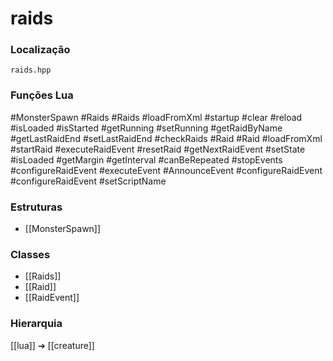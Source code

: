 # raids

### Localização
`raids.hpp`

### Funções Lua
#MonsterSpawn
#Raids
#Raids
#loadFromXml
#startup
#clear
#reload
#isLoaded
#isStarted
#getRunning
#setRunning
#getRaidByName
#getLastRaidEnd
#setLastRaidEnd
#checkRaids
#Raid
#Raid
#loadFromXml
#startRaid
#executeRaidEvent
#resetRaid
#getNextRaidEvent
#setState
#isLoaded
#getMargin
#getInterval
#canBeRepeated
#stopEvents
#configureRaidEvent
#executeEvent
#AnnounceEvent
#configureRaidEvent
#configureRaidEvent
#setScriptName

### Estruturas
- [[MonsterSpawn]]

### Classes
- [[Raids]]
- [[Raid]]
- [[RaidEvent]]

### Hierarquia
[[lua]] ➔ [[creature]]
